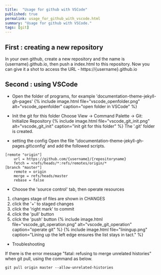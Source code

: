 ```yaml
---
title:  "Usage for github with VSCode"
published: true
permalink: usage_for_github_with_vscode.html
summary: "Usage for github with VSCode."
tags: [git]
---
```


## First : creating a new repository 
In your own github, create a new repository and the name is {username}.github.io, then push a index.html to this repository. Now you can give it a shot to access the URL - https://{username}.github.io

## Second : using VSCode
- Open the folder of programs, for example 'documentation-theme-jekyll-gh-pages'
{% include image.html file="vscode_openfolder.png" alt="vscode_openfolder" caption="open folder in VSCode" %}

- Init the git for this folder
Choose View -> Command Palette -> Git: Initialize Repository
{% include image.html file="vscode_git_init.png" alt="vscode_git_init" caption="init git for this folder" %}
The '.git' folder is created. 
- setting the config
Open the file '\documentation-theme-jekyll-gh-pages\.git\config' and add the followed scripts.
```
[remote "origin"]
	url = https://github.com/{username}/{repositoryname}
	fetch = +refs/heads/*:refs/remotes/origin/*
[branch "master"]
	remote = origin
	merge = refs/heads/master
	rebase = false
```
- Choose the 'source control' tab, then operate resources

1. changes stage of files are shown in CHANGES
2. click the '+' to staged changes
3. click the 'right mark' to commit
4. click the 'pull' button
5. click the 'push' button
{% include image.html file="vscode_git_operation.png" alt="vscode_git_operation" caption="operate git" %}
{% include image.html file="liningup.png" caption="Lining up the left edge ensures the list stays in tact." %}
- Troubleshooting

If there is the error message "fatal: refusing to merge unrelated histories" when git pull, using the command as below.
```
git pull origin master --allow-unrelated-histories
```